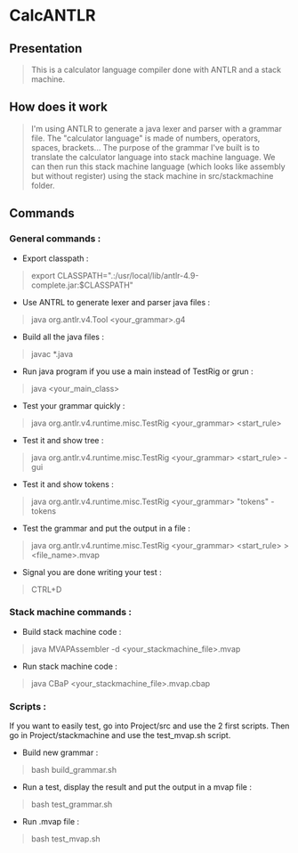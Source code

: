 # CalcANTLR

## Presentation

>This is a calculator language compiler done with ANTLR and a stack machine.

## How does it work

>I'm using ANTLR to generate a java lexer and parser with a grammar file. The "calculator language" is made of numbers, operators, spaces, brackets... The purpose of the grammar I've built is to translate the calculator language into stack machine language. We can then run this stack machine language (which looks like assembly but without register) using the stack machine in src/stackmachine folder.

## Commands

### General commands :

- Export classpath :
>export CLASSPATH=".:/usr/local/lib/antlr-4.9-complete.jar:$CLASSPATH"
- Use ANTRL to generate lexer and parser java files :
>java org.antlr.v4.Tool <your_grammar>.g4 
- Build all the java files :
>javac \*.java 
- Run java program if you use a main instead of TestRig or grun :
> java <your_main_class>
- Test your grammar quickly : 
>java org.antlr.v4.runtime.misc.TestRig <your_grammar> <start_rule>
- Test it and show tree :
>java org.antlr.v4.runtime.misc.TestRig <your_grammar> <start_rule> -gui
- Test it and show tokens :
>java org.antlr.v4.runtime.misc.TestRig <your_grammar> "tokens" -tokens
- Test the grammar and put the output in a file :
>java org.antlr.v4.runtime.misc.TestRig <your_grammar> <start_rule> > <file_name>.mvap
- Signal you are done writing your test :
>CTRL+D

### Stack machine commands :

- Build stack machine code :
> java MVAPAssembler -d <your_stackmachine_file>.mvap
- Run stack machine code :  
> java CBaP <your_stackmachine_file>.mvap.cbap

### Scripts :

If you want to easily test, go into Project/src and use the 2 first scripts.
Then go in Project/stackmachine and use the test_mvap.sh script.

- Build new grammar :
> bash build_grammar.sh
- Run a test, display the result and put the output in a mvap file :
> bash test_grammar.sh
- Run .mvap file :
> bash test_mvap.sh